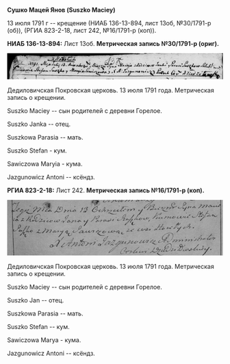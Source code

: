 **Сушко Мацей Янов (Suszko Maciey)**

13 июля 1791 г -- крещение (НИАБ 136-13-894, лист 13об, №30/1791-р
(об)), (РГИА 823-2-18, лист 242, №16/1791-р (коп)).

**НИАБ 136-13-894:** Лист 13об. **Метрическая запись №30/1791-р
(ориг).**

![](./media/1b9878ddfa15c57f6d1ae7ea1637001827c814e5.png)

Дедиловичская Покровская церковь. 13 июля 1791 года. Метрическая запись
о крещении.

Suszko Maciey -- сын родителей с деревни Горелое.

Suszko Janka -- отец.

Suszkowa Parasia -- мать.

Suszko Stefan - кум.

Sawiczowa Maryia - кума.

Jazgunowicz Antoni -- ксёндз.

**РГИА 823-2-18:** Лист 242. **Метрическая запись №16/1791-р (коп).**

![](./media/57ead33df33813e9be344c3a58161372664aaf17.png)

Дедиловичская Покровская церковь. 13 июля 1791 года. Метрическая запись
о крещении.

Suszko Maciey -- сын родителей с деревни Горелое.

Suszko Jan -- отец.

Suszkowa Parasia -- мать.

Suszko Stefan -- кум.

Sawiczowa Marya - кума.

Jazgunowicz Antoni -- ксёндз.
